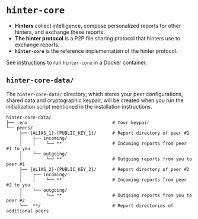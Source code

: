 # `hinter-core`

- **Hinters** collect intelligence, compose personalized reports for other hinters, and exchange these reports.
- **The hinter protocol** is a P2P file sharing protocol that hinters use to exchange reports.
- **`hinter-core`** is the reference implementation of the hinter protocol.

See [instructions](./instructions.md) to run `hinter-core` in a Docker container.

## `hinter-core-data/`

The `hinter-core-data/` directory, which stores your peer configurations, shared data and cryptographic keypair, will be created when you run the initialization script mentioned in the installation instructions.

```
hinter-core-data/
├── .env                                # Your keypair
└── peers/
     ├── {ALIAS_1}-{PUBLIC_KEY_1}/      # Report directory of peer #1
     │    ├── incoming/
     │    │    └── **                   # Incoming reports from peer #1 to you
     │    └── outgoing/
     │         └── **                   # Outgoing reports from you to peer #1
     ├── {ALIAS_2}-{PUBLIC_KEY_2}/      # Report directory of peer #2
     │    ├── incoming/
     │    │    └── **                   # Incoming reports from peer #2 to you
     │    └── outgoing/
     │         └── **                   # Outgoing reports from you to peer #2
     └──  **/                           # Report directories of additional peers
```
